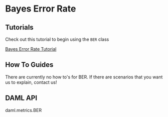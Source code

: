# Bayes Error Rate

## Tutorials

Check out this tutorial to begin using the `BER` class

[Bayes Error Rate Tutorial](../../tutorials/notebooks/BayesErrorRateEstimationTutorial.ipynb)

## How To Guides

There are currently no how to's for BER. If there are scenarios that you
want us to explain, contact us!

## DAML API

<div class="autoclass" members="" inherited-members="">

daml.metrics.BER

</div>
